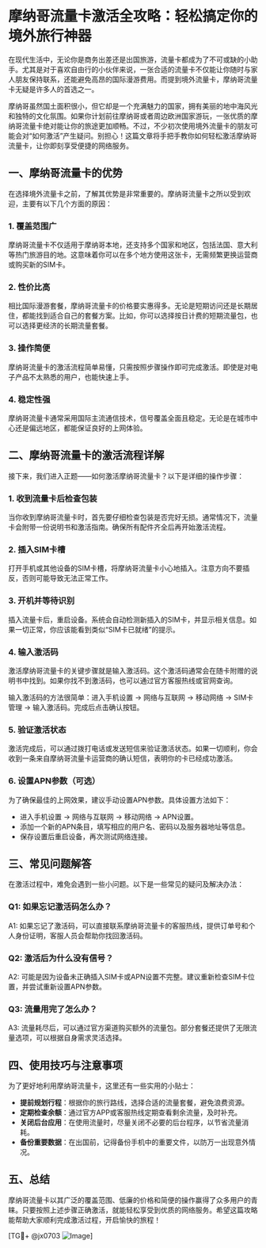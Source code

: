 # 摩纳哥流量卡激活全攻略：轻松搞定你的境外旅行神器

在现代生活中，无论你是商务出差还是出国旅游，流量卡都成为了不可或缺的小助手。尤其是对于喜欢自由行的小伙伴来说，一张合适的流量卡不仅能让你随时与家人朋友保持联系，还能避免高昂的国际漫游费用。而提到境外流量卡，摩纳哥流量卡无疑是许多人的首选之一。

摩纳哥虽然国土面积很小，但它却是一个充满魅力的国家，拥有美丽的地中海风光和独特的文化氛围。如果你计划前往摩纳哥或者周边欧洲国家游玩，一张优质的摩纳哥流量卡绝对能让你的旅途更加顺畅。不过，不少初次使用境外流量卡的朋友可能会对“如何激活”产生疑问。别担心！这篇文章将手把手教你如何轻松激活摩纳哥流量卡，让你即刻享受便捷的网络服务。

## 一、摩纳哥流量卡的优势

在选择境外流量卡之前，了解其优势是非常重要的。摩纳哥流量卡之所以受到欢迎，主要有以下几个方面的原因：

### 1. **覆盖范围广**
摩纳哥流量卡不仅适用于摩纳哥本地，还支持多个国家和地区，包括法国、意大利等热门旅游目的地。这意味着你可以在多个地方使用这张卡，无需频繁更换运营商或购买新的SIM卡。

### 2. **性价比高**
相比国际漫游套餐，摩纳哥流量卡的价格要实惠得多。无论是短期访问还是长期居住，都能找到适合自己的套餐方案。比如，你可以选择按日计费的短期流量包，也可以选择更经济的长期流量套餐。

### 3. **操作简便**
摩纳哥流量卡的激活流程简单易懂，只需按照步骤操作即可完成激活。即使是对电子产品不太熟悉的用户，也能快速上手。

### 4. **稳定性强**
摩纳哥流量卡通常采用国际主流通信技术，信号覆盖全面且稳定。无论是在城市中心还是偏远地区，都能保证良好的上网体验。

## 二、摩纳哥流量卡的激活流程详解

接下来，我们进入正题——如何激活摩纳哥流量卡？以下是详细的操作步骤：

### 1. **收到流量卡后检查包装**
当你收到摩纳哥流量卡时，首先要仔细检查包装是否完好无损。通常情况下，流量卡会附带一份说明书和激活指南。确保所有配件齐全后再开始激活流程。

### 2. **插入SIM卡槽**
打开手机或其他设备的SIM卡槽，将摩纳哥流量卡小心地插入。注意方向不要插反，否则可能导致无法正常工作。

### 3. **开机并等待识别**
插入流量卡后，重启设备。系统会自动检测新插入的SIM卡，并显示相关信息。如果一切正常，你应该能看到类似“SIM卡已就绪”的提示。

### 4. **输入激活码**
激活摩纳哥流量卡的关键步骤就是输入激活码。这个激活码通常会在随卡附赠的说明书中找到。如果你找不到激活码，也可以通过官方客服热线或官网查询。

输入激活码的方法很简单：进入手机设置 -> 网络与互联网 -> 移动网络 -> SIM卡管理 -> 输入激活码。完成后点击确认按钮。

### 5. **验证激活状态**
激活完成后，可以通过拨打电话或发送短信来验证激活状态。如果一切顺利，你会收到一条来自摩纳哥流量卡运营商的确认短信，表明你的卡已经成功激活。

### 6. **设置APN参数（可选）**
为了确保最佳的上网效果，建议手动设置APN参数。具体设置方法如下：
- 进入手机设置 -> 网络与互联网 -> 移动网络 -> APN设置。
- 添加一个新的APN条目，填写相应的用户名、密码以及服务器地址等信息。
- 保存设置后重启设备，再次测试网络连接。

## 三、常见问题解答

在激活过程中，难免会遇到一些小问题。以下是一些常见的疑问及解决办法：

### Q1: 如果忘记激活码怎么办？
A1: 如果忘记了激活码，可以直接联系摩纳哥流量卡的客服热线，提供订单号和个人身份证明，客服人员会帮助你找回激活码。

### Q2: 激活后为什么没有信号？
A2: 可能是因为设备未正确插入SIM卡或APN设置不完整。建议重新检查SIM卡位置，并尝试重新设置APN参数。

### Q3: 流量用完了怎么办？
A3: 流量耗尽后，可以通过官方渠道购买额外的流量包。部分套餐还提供了无限流量选项，可以根据自身需求灵活选择。

## 四、使用技巧与注意事项

为了更好地利用摩纳哥流量卡，这里还有一些实用的小贴士：

- **提前规划行程**：根据你的旅行路线，选择合适的流量套餐，避免浪费资源。
- **定期检查余额**：通过官方APP或客服热线定期查看剩余流量，及时补充。
- **关闭后台应用**：在使用流量时，尽量关闭不必要的后台程序，以节省流量消耗。
- **备份重要数据**：在出国前，记得备份手机中的重要文件，以防万一出现意外情况。

## 五、总结

摩纳哥流量卡以其广泛的覆盖范围、低廉的价格和简便的操作赢得了众多用户的青睐。只要按照上述步骤正确激活，就能轻松享受到优质的网络服务。希望这篇攻略能帮助大家顺利完成激活过程，开启愉快的旅程！

[TG💪+ @jx0703 ![Image](https://github.com/user-attachments/assets/dbca1d08-cadb-493c-b0ec-ad6f7a83f270)]